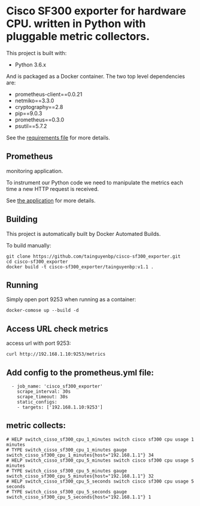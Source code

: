 # Cisco SF300 exporter for hardware CPU. written in Python with pluggable metric collectors.
This project is built with:

- Python 3.6.x

And is packaged as a Docker container. The two top level dependencies are:

- prometheus-client==0.0.21
- netmiko==3.3.0
- cryptography==2.8
- pip==9.0.3
- prometheus==0.3.0
- psutil==5.7.2



See the [requirements file](./requirements.txt) for more details.

## Prometheus

monitoring application.

To instrument our Python code we need to manipulate the metrics each
time a new HTTP request is received.

See [the application](./cisco-sf300_exporter.py) for more details.

## Building

This project is automatically built by Docker Automated Builds.

To build manually:
```
git clone https://github.com/tainguyenbp/cisco-sf300_exporter.git
cd cisco-sf300_exporter
docker build -t cisco-sf300_exporter/tainguyenbp:v1.1 .
```

## Running

Simply open port 9253 when running as a container:

`docker-comose up --build -d`

## Access URL check metrics

access url with port 9253:

`curl http://192.168.1.10:9253/metrics`

## Add config to the prometheus.yml file:

```
  - job_name: 'cisco_sf300_exporter'
    scrape_interval: 30s
    scrape_timeout: 30s
    static_configs:
    - targets: ['192.168.1.10:9253']
```
## metric collects:

```
# HELP switch_cisso_sf300_cpu_1_minutes switch cisco sf300 cpu usage 1 minutes
# TYPE switch_cisso_sf300_cpu_1_minutes gauge
switch_cisso_sf300_cpu_1_minutes{host="192.168.1.1"} 34
# HELP switch_cisso_sf300_cpu_5_minutes switch cisco sf300 cpu usage 5 minutes
# TYPE switch_cisso_sf300_cpu_5_minutes gauge
switch_cisso_sf300_cpu_5_minutes{host="192.168.1.1"} 32
# HELP switch_cisso_sf300_cpu_5_seconds switch cisco sf300 cpu usage 5 seconds
# TYPE switch_cisso_sf300_cpu_5_seconds gauge
switch_cisso_sf300_cpu_5_seconds{host="192.168.1.1"} 1
```
